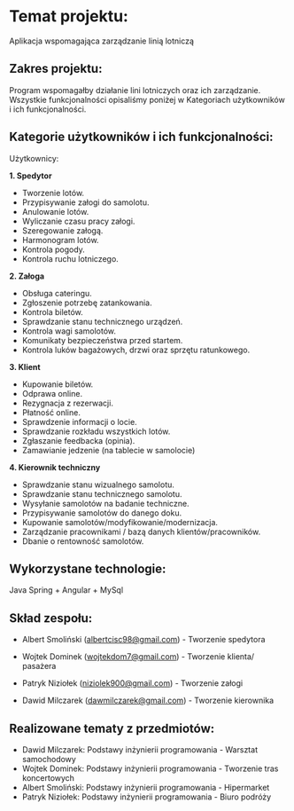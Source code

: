 # Temat projektu:

Aplikacja wspomagająca zarządzanie linią lotniczą

## Zakres projektu:

Program wspomagałby działanie lini lotniczych oraz ich zarządzanie. Wszystkie funkcjonalności opisaliśmy poniżej w Kategoriach użytkowników i ich funkcjonalności.


## Kategorie użytkowników i ich funkcjonalności:

Użytkownicy:

**1. Spedytor**
  - Tworzenie lotów.
  - Przypisywanie załogi do samolotu.
  - Anulowanie lotów.
  - Wyliczanie czasu pracy załogi.
  - Szeregowanie załogą.
  - Harmonogram lotów.
  - Kontrola pogody.
  - Kontrola ruchu lotniczego.

**2. Załoga**
  - Obsługa cateringu.
  - Zgłoszenie potrzebę zatankowania.
  - Kontrola biletów.
  - Sprawdzanie stanu technicznego urządzeń.
  - Kontrola wagi samolotów.
  - Komunikaty bezpieczeństwa przed startem.
  - Kontrola luków bagażowych, drzwi oraz sprzętu ratunkowego.
 
**3. Klient**
  - Kupowanie biletów.
  - Odprawa online.
  - Rezygnacja z rezerwacji.
  - Płatność online.
  - Sprawdzenie informacji o locie.
  - Sprawdzanie rozkładu wszystkich lotów.
  - Zgłaszanie feedbacka (opinia).
  - Zamawianie jedzenie (na tablecie w samolocie)

**4. Kierownik techniczny**
  - Sprawdzanie stanu wizualnego samolotu.
  - Sprawdzanie stanu technicznego samolotu.
  - Wysyłanie samolotów na badanie techniczne.
  - Przypisywanie samolotów do danego doku.
  - Kupowanie samolotów/modyfikowanie/modernizacja.
  - Zarządzanie pracownikami / bazą danych klientów/pracowników.
  - Dbanie o rentowność samolotów.



## Wykorzystane technologie:

Java Spring + Angular + MySql

## Skład zespołu:

- Albert Smoliński (albertcisc98@gmail.com) - Tworzenie spedytora

- Wojtek Dominek (wojtekdom7@gmail.com) - Tworzenie klienta/ pasażera

- Patryk Niziołek (niziolek900@gmail.com) - Tworzenie załogi

- Dawid Milczarek (dawmilczarek@gmail.com) - Tworzenie kierownika

## Realizowane tematy z przedmiotów:
- Dawid Milczarek: Podstawy inżynierii programowania - Warsztat samochodowy
- Wojtek Dominek: Podstawy inżynierii programowania - Tworzenie tras koncertowych
- Albert Smoliński: Podstawy inżynierii programowania - Hipermarket
- Patryk Niziołek: Podstawy inżynierii programowania - Biuro podróży
